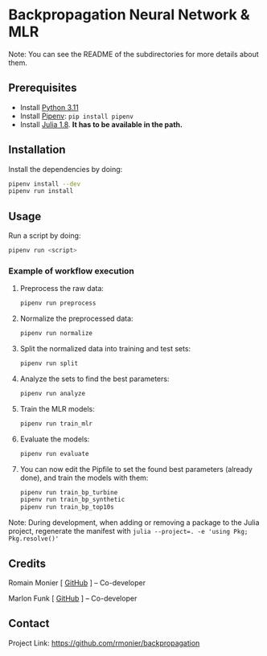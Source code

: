 # Backpropagation Neural Network & MLR

Note: You can see the README of the subdirectories for more details about them.

## Prerequisites

- Install [Python 3.11](https://www.python.org/downloads/release/python-3110/)
- Install [Pipenv](https://pipenv.pypa.io/): `pip install pipenv`
- Install [Julia 1.8](https://julialang.org/downloads/). **It has to be available in the path.**

## Installation

Install the dependencies by doing:
```sh
pipenv install --dev
pipenv run install
```

## Usage

Run a script by doing:
```sh
pipenv run <script>
```

### Example of workflow execution

1. Preprocess the raw data:
    ```sh
    pipenv run preprocess
    ```
2. Normalize the preprocessed data:
    ```sh
    pipenv run normalize
    ```
3. Split the normalized data into training and test sets:
    ```sh
    pipenv run split
    ```
4. Analyze the sets to find the best parameters:
    ```sh
    pipenv run analyze
    ```
5. Train the MLR models:
    ```sh
    pipenv run train_mlr
    ```
6. Evaluate the models:
    ```sh
    pipenv run evaluate
    ```
7. You can now edit the Pipfile to set the found best parameters (already done), and train the models with them:
    ```sh
    pipenv run train_bp_turbine
    pipenv run train_bp_synthetic
    pipenv run train_bp_top10s
    ```

Note: During development, when adding or removing a package to the Julia project, regenerate the manifest with `julia --project=. -e 'using Pkg; Pkg.resolve()'`

## Credits

Romain Monier [ [GitHub](https://github.com/rmonier) ] – Co-developer

Marlon Funk [ [GitHub](https://github.com/MarlonFunk) ] – Co-developer

## Contact

Project Link: https://github.com/rmonier/backpropagation

